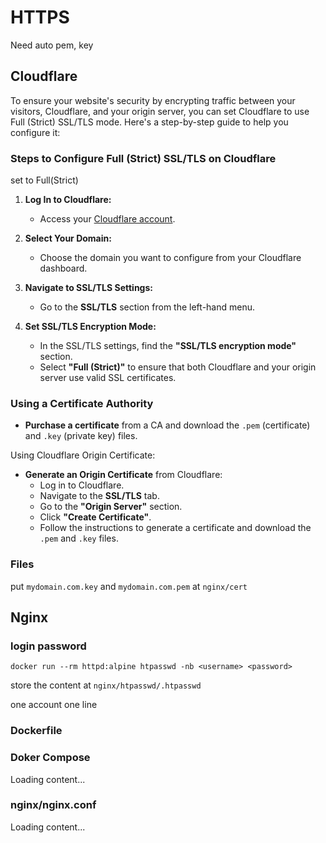 # HTTPS

Need auto pem, key

## Cloudflare

To ensure your website's security by encrypting traffic between your visitors, Cloudflare, and your origin server, you can set Cloudflare to use Full (Strict) SSL/TLS mode. Here's a step-by-step guide to help you configure it:

### Steps to Configure Full (Strict) SSL/TLS on Cloudflare

set to Full(Strict)

1. **Log In to Cloudflare:**
   - Access your [Cloudflare account](https://dash.cloudflare.com).

2. **Select Your Domain:**
   - Choose the domain you want to configure from your Cloudflare dashboard.

3. **Navigate to SSL/TLS Settings:**
   - Go to the **SSL/TLS** section from the left-hand menu.

4. **Set SSL/TLS Encryption Mode:**
   - In the SSL/TLS settings, find the **"SSL/TLS encryption mode"** section.
   - Select **"Full (Strict)"** to ensure that both Cloudflare and your origin server use valid SSL certificates.


### Using a Certificate Authority

- **Purchase a certificate** from a CA and download the `.pem` (certificate) and `.key` (private key) files.

Using Cloudflare Origin Certificate:

- **Generate an Origin Certificate** from Cloudflare:
  - Log in to Cloudflare.
  - Navigate to the **SSL/TLS** tab.
  - Go to the **"Origin Server"** section.
  - Click **"Create Certificate"**.
  - Follow the instructions to generate a certificate and download the `.pem` and `.key` files.


### Files
put `mydomain.com.key` and `mydomain.com.pem` at `nginx/cert`



## Nginx

### login password

```
docker run --rm httpd:alpine htpasswd -nb <username> <password>
```
store the content at `nginx/htpasswd/.htpasswd`

one account one line

### 




### Dockerfile

### Doker Compose
<div class="load_as_code_session" data-url="docker-compose.yml">
  Loading content...
</div>

### nginx/nginx.conf
<div class="load_as_code_session" data-url="nginx/nginx.conf">
  Loading content...
</div>

<script src="{{ '/assets/js/LoadAsCodeSession.js' | relative_url }}"></script>
